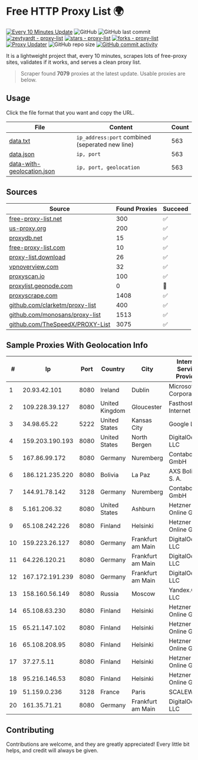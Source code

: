 
# Free HTTP Proxy List 🌍

[![Every 10 Minutes Update](https://github.com/mertguvencli/http-proxy-list/actions/workflows/main.yml/badge.svg?branch=main)](https://github.com/mertguvencli/http-proxy-list/actions/workflows/main.yml)
![GitHub](https://img.shields.io/github/license/mertguvencli/http-proxy-list)
![GitHub last commit](https://img.shields.io/github/last-commit/mertguvencli/http-proxy-list)
[![zevtyardt - proxy-list](https://img.shields.io/static/v1?label=zevtyardt&message=proxy-list&color=blue&logo=github)](https://github.com/zevtyardt/proxy-list "Go to GitHub repo")
[![stars - proxy-list](https://img.shields.io/github/stars/zevtyardt/proxy-list?style=social)](https://github.com/zevtyardt/proxy-list)
[![forks - proxy-list](https://img.shields.io/github/forks/zevtyardt/proxy-list?style=social)](https://github.com/zevtyardt/proxy-list)
[![Proxy Updater](https://github.com/zevtyardt/proxy-list/workflows/Proxy%20Updater/badge.svg)](https://github.com/zevtyardt/proxy-list/actions?query=workflow:"Proxy+Updater")
![GitHub repo size](https://img.shields.io/github/repo-size/zevtyardt/proxy-list)
[![GitHub commit activity](https://img.shields.io/github/commit-activity/m/zevtyardt/proxy-list?logo=commits)](https://github.com/zevtyardt/proxy-list/commits/main)

It is a lightweight project that, every 10 minutes, scrapes lots of free-proxy sites, validates if it works, and serves a clean proxy list.

> Scraper found **7079** proxies at the latest update. Usable proxies are below.

## Usage

Click the file format that you want and copy the URL.

|File|Content|Count|
|----|-------|-----|
|[data.txt](https://raw.githubusercontent.com/mertguvencli/http-proxy-list/main/proxy-list/data.txt)|`ip_address:port` combined (seperated new line)|563|
|[data.json](https://raw.githubusercontent.com/mertguvencli/http-proxy-list/main/proxy-list/data.json)|`ip, port`|563|
|[data-with-geolocation.json](https://raw.githubusercontent.com/mertguvencli/http-proxy-list/main/proxy-list/data-with-geolocation.json)|`ip, port, geolocation`|563|

## Sources

|Source|Found Proxies|Succeed|
|------|-------------|-------|
|[free-proxy-list.net](https://free-proxy-list.net)|300|✅|
|[us-proxy.org](https://www.us-proxy.org)|200|✅|
|[proxydb.net](http://proxydb.net)|15|✅|
|[free-proxy-list.com](https://free-proxy-list.com/?page=&port=&type%5B%5D=http&type%5B%5D=https&up_time=0&search=Search)|10|✅|
|[proxy-list.download](https://www.proxy-list.download/HTTP)|26|✅|
|[vpnoverview.com](https://vpnoverview.com/privacy/anonymous-browsing/free-proxy-servers)|32|✅|
|[proxyscan.io](https://www.proxyscan.io)|100|✅|
|[proxylist.geonode.com](https://proxylist.geonode.com/api/proxy-list?limit=300&page=1&sort_by=lastChecked&sort_type=desc&protocols=http,https)|0|🚫|
|[proxyscrape.com](https://api.proxyscrape.com/v2/?request=displayproxies&protocol=http&timeout=10000&country=all&ssl=all&anonymity=all)|1408|✅|
|[github.com/clarketm/proxy-list](https://raw.githubusercontent.com/clarketm/proxy-list/master/proxy-list-raw.txt)|400|✅|
|[github.com/monosans/proxy-list](https://raw.githubusercontent.com/monosans/proxy-list/main/proxies/http.txt)|1513|✅|
|[github.com/TheSpeedX/PROXY-List](https://raw.githubusercontent.com/TheSpeedX/PROXY-List/master/http.txt)|3075|✅|


## Sample Proxies With Geolocation Info

|#|Ip|Port|Country|City|Internet Service Provider|
|-|--|----|-------|----|-------------------------|
|1|20.93.42.101|8080|Ireland|Dublin|Microsoft Corporation|
|2|109.228.39.127|8080|United Kingdom|Gloucester|Fasthosts Internet Ltd|
|3|34.98.65.22|5222|United States|Kansas City|Google LLC|
|4|159.203.190.193|8080|United States|North Bergen|DigitalOcean, LLC|
|5|167.86.99.172|8080|Germany|Nuremberg|Contabo GmbH|
|6|186.121.235.220|8080|Bolivia|La Paz|AXS Bolivia S. A.|
|7|144.91.78.142|3128|Germany|Nuremberg|Contabo GmbH|
|8|5.161.206.32|8080|United States|Ashburn|Hetzner Online GmbH|
|9|65.108.242.226|8080|Finland|Helsinki|Hetzner Online GmbH|
|10|159.223.26.127|8080|Germany|Frankfurt am Main|DigitalOcean, LLC|
|11|64.226.120.21|8080|Germany|Frankfurt am Main|DigitalOcean, LLC|
|12|167.172.191.239|8080|Germany|Frankfurt am Main|DigitalOcean, LLC|
|13|158.160.56.149|8080|Russia|Moscow|Yandex.Cloud LLC|
|14|65.108.63.230|8080|Finland|Helsinki|Hetzner Online GmbH|
|15|65.21.147.102|8080|Finland|Helsinki|Hetzner Online GmbH|
|16|65.108.208.95|8080|Finland|Helsinki|Hetzner Online GmbH|
|17|37.27.5.11|8080|Finland|Helsinki|Hetzner Online GmbH|
|18|95.216.146.53|8080|Finland|Helsinki|Hetzner Online GmbH|
|19|51.159.0.236|3128|France|Paris|SCALEWAY|
|20|161.35.71.21|8080|Germany|Frankfurt am Main|DigitalOcean, LLC|



## Contributing

Contributions are welcome, and they are greatly appreciated! Every
little bit helps, and credit will always be given.

